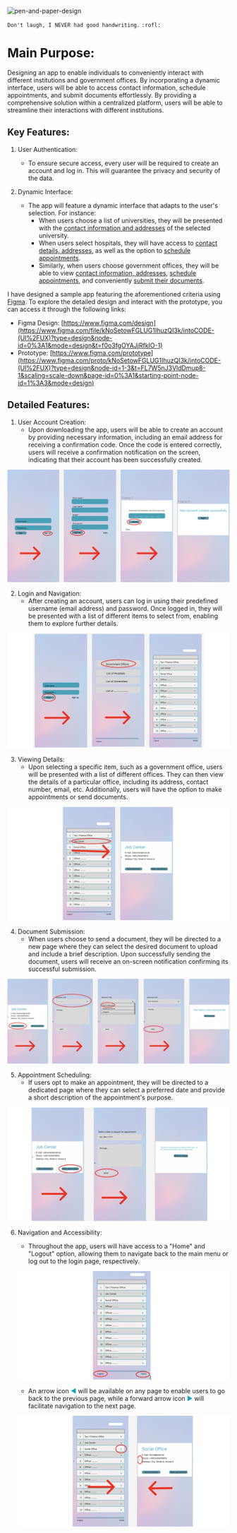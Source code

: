 ![pen-and-paper-design](img/pen-and-paper-design.png)

`Don't laugh, I NEVER had good handwriting.` `:rofl:`


# Main Purpose:
Designing an app to enable individuals to conveniently interact with different institutions and government offices. By incorporating a dynamic interface, users will be able to access contact information, schedule appointments, and submit documents effortlessly. By providing a comprehensive solution within a centralized platform, users will be able to streamline their interactions with different institutions.

## Key Features:

1. User Authentication:
   - To ensure secure access, every user will be required to create an account and log in. This will guarantee the privacy and security of the data.

2. Dynamic Interface:
   - The app will feature a dynamic interface that adapts to the user's selection. For instance:
     - When users choose a list of universities, they will be presented with the <u>contact information and addresses</u> of the selected university.
     - When users select hospitals, they will have access to <u>contact details, addresses</u>, as well as the option to <u>schedule appointments</u>.
     - Similarly, when users choose government offices, they will be able to view <u>contact information, addresses</u>, <u>schedule appointments</u>, and conveniently <u>submit their documents</u>.


I have designed a sample app featuring the aforementioned criteria using [Figma](https://www.figma.com/). To explore the detailed design and interact with the prototype, you can access it through the following links:

- Figma Design: [https://www.figma.com/design](https://www.figma.com/file/kNoSetowFGLUG1IhuzQI3k/intoCODE-(UI%2FUX)?type=design&node-id=0%3A1&mode=design&t=f0o3fgOYAJjRfkIO-1)
- Prototype: [https://www.figma.com/prototype](https://www.figma.com/proto/kNoSetowFGLUG1IhuzQI3k/intoCODE-(UI%2FUX)?type=design&node-id=1-3&t=FL7W5nJ3VldDmup8-1&scaling=scale-down&page-id=0%3A1&starting-point-node-id=1%3A3&mode=design)


## Detailed Features:

1. User Account Creation:
   - Upon downloading the app, users will be able to create an account by providing necessary information, including an email address for receiving a confirmation code. Once the code is entered correctly, users will receive a confirmation notification on the screen, indicating that their account has been successfully created.

![image_01](img/image_01.png)

2. Login and Navigation:
   - After creating an account, users can log in using their predefined username (email address) and password. Once logged in, they will be presented with a list of different items to select from, enabling them to explore further details.

![image_02](img/image_02.png)   

3. Viewing Details:
   - Upon selecting a specific item, such as a government office, users will be presented with a list of different offices. They can then view the details of a particular office, including its address, contact number, email, etc. Additionally, users will have the option to make appointments or send documents.

![image_03](img/image_03.png)

4. Document Submission:
   - When users choose to send a document, they will be directed to a new page where they can select the desired document to upload and include a brief description. Upon successfully sending the document, users will receive an on-screen notification confirming its successful submission.

![image_04](img/image_04.png)

5. Appointment Scheduling:
   - If users opt to make an appointment, they will be directed to a dedicated page where they can select a preferred date and provide a short description of the appointment's purpose.

![image_05](img/image_05.png)

6. Navigation and Accessibility:
   - Throughout the app, users will have access to a "Home" and "Logout" option, allowing them to navigate back to the main menu or log out to the login page, respectively.
   
   ![image_06](img/image_06.png)

   - An arrow icon <span style="color: #17A2B8;">&#9664;</span> will be available on any page to enable users to go back to the previous page, while a forward arrow icon <span style="color: #17A2B8;">&#9654;</span>
 will facilitate navigation to the next page.

   ![image_07](img/image_07.png)

